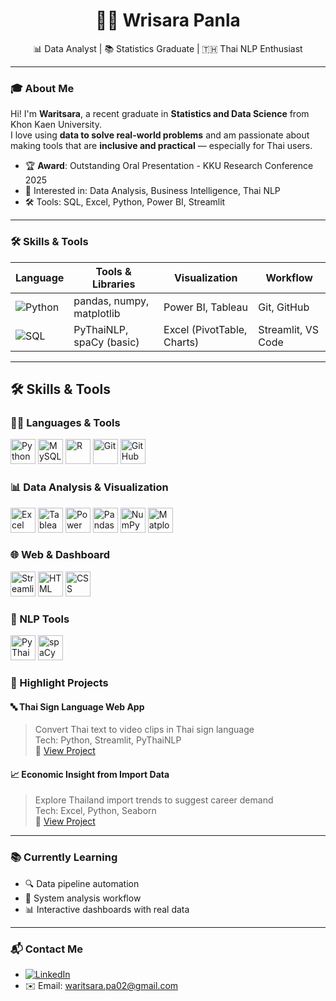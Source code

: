 <h1 align="center">👩‍💻 Wrisara Panla</h1>
<p align="center">📊 Data Analyst | 📚 Statistics Graduate | 🇹🇭 Thai NLP Enthusiast</p>

---

### 🎓 About Me
Hi! I'm **Waritsara**, a recent graduate in **Statistics and Data Science** from Khon Kaen University.  
I love using **data to solve real-world problems** and am passionate about making tools that are **inclusive and practical** — especially for Thai users.

- 🏆 **Award**: Outstanding Oral Presentation - KKU Research Conference 2025  
- 🧩 Interested in: Data Analysis, Business Intelligence, Thai NLP  
- 🛠 Tools: SQL, Excel, Python, Power BI, Streamlit  

---

### 🛠️ Skills & Tools

| Language | Tools & Libraries | Visualization | Workflow |
|----------|-------------------|---------------|----------|
| ![Python](https://img.shields.io/badge/-Python-blue?logo=python) | pandas, numpy, matplotlib | Power BI, Tableau | Git, GitHub |
| ![SQL](https://img.shields.io/badge/-SQL-informational?logo=mysql) | PyThaiNLP, spaCy (basic) | Excel (PivotTable, Charts) | Streamlit, VS Code |

---
## 🛠️ Skills & Tools

### 👩‍💻 Languages & Tools
<p align="left">
  <img src="https://cdn.jsdelivr.net/gh/devicons/devicon/icons/python/python-original.svg" alt="Python" width="40" height="40"/>
  <img src="https://cdn.jsdelivr.net/gh/devicons/devicon/icons/mysql/mysql-original.svg" alt="MySQL" width="40" height="40"/>
  <img src="https://cdn.jsdelivr.net/gh/devicons/devicon/icons/r/r-original.svg" alt="R" width="40" height="40"/>
  <img src="https://cdn.jsdelivr.net/gh/devicons/devicon/icons/git/git-original.svg" alt="Git" width="40" height="40"/>
  <img src="https://cdn.jsdelivr.net/gh/devicons/devicon/icons/github/github-original.svg" alt="GitHub" width="40" height="40"/>
</p>

### 📊 Data Analysis & Visualization
<p align="left">
  <img src="https://img.icons8.com/color/48/000000/microsoft-excel-2019.png" alt="Excel" width="40" height="40"/>
  <img src="https://img.icons8.com/color/48/000000/tableau-software.png" alt="Tableau" width="40" height="40"/>
  <img src="https://img.icons8.com/color/48/000000/power-bi.png" alt="Power BI" width="40" height="40"/>
  <img src="https://cdn.jsdelivr.net/gh/devicons/devicon/icons/pandas/pandas-original.svg" alt="Pandas" width="40" height="40"/>
  <img src="https://cdn.jsdelivr.net/gh/devicons/devicon/icons/numpy/numpy-original.svg" alt="NumPy" width="40" height="40"/>
  <img src="https://cdn.jsdelivr.net/gh/devicons/devicon/icons/matplotlib/matplotlib-original.svg" alt="Matplotlib" width="40" height="40"/>
</p>

### 🌐 Web & Dashboard
<p align="left">
  <img src="https://streamlit.io/images/brand/streamlit-mark-color.png" alt="Streamlit" width="40" height="40"/>
  <img src="https://img.icons8.com/ios-filled/50/000000/html-5--v1.png" alt="HTML" width="40" height="40"/>
  <img src="https://img.icons8.com/ios-filled/50/000000/css3.png" alt="CSS" width="40" height="40"/>
</p>

### 🧠 NLP Tools
<p align="left">
  <img src="https://avatars.githubusercontent.com/u/61288888?s=200&v=4" alt="PyThaiNLP" width="40" height="40"/>
  <img src="https://cdn.jsdelivr.net/gh/devicons/devicon/icons/spacy/spacy-original.svg" alt="spaCy" width="40" height="40"/>
</p>


### 🚀 Highlight Projects

#### 🔤 Thai Sign Language Web App
> Convert Thai text to video clips in Thai sign language  
Tech: Python, Streamlit, PyThaiNLP  
📍 [View Project](https://github.com/username/sign-language-app)

#### 📈 Economic Insight from Import Data
> Explore Thailand import trends to suggest career demand  
Tech: Excel, Python, Seaborn  
📍 [View Project](https://github.com/username/import-economy-insight)

---

### 📚 Currently Learning
- 🔍 Data pipeline automation
- 🧠 System analysis workflow
- 📊 Interactive dashboards with real data

---

### 📬 Contact Me
- [![LinkedIn](https://img.shields.io/badge/-LinkedIn-blue?logo=linkedin)](https://www.linkedin.com/in/yourname)
- ✉️ Email: waritsara.pa02@gmail.com
